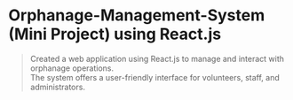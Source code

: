 # Orphanage-Management-System (Mini Project) using React.js
>Created a web application using React.js to manage and interact with orphanage operations.  
>The system offers a user-friendly interface for volunteers, staff, and administrators.
